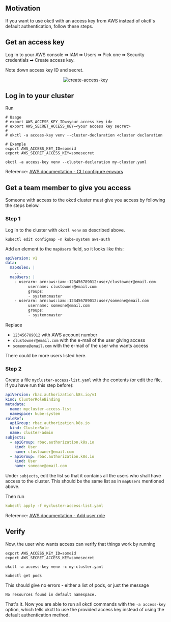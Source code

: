 ## Motivation

If you want to use okctl with an access key from AWS instead of okctl's default authentication, follow these steps.

## Get an access key

Log in to your AWS console ➡ IAM ➡ Users ➡ Pick one ➡ Security credentials ➡ Create access key.

Note down access key ID and secret.

<span style="display:block;text-align:center">![create-access-key](/img/create-access-key.png)</span>

## Log in to your cluster

Run

```shell
# Usage
# export AWS_ACCESS_KEY_ID=<your access key id>
# export AWS_SECRET_ACCESS_KEY=<your access key secret>
#
# okctl -a access-key venv --cluster-declaration <cluster declaration 

# Example
export AWS_ACCESS_KEY_ID=someid
export AWS_SECRET_ACCESS_KEY=somesecret

okctl -a access-key venv --cluster-declaration my-cluster.yaml
```

Reference: 
  [AWS documentation - CLI configure envvars](https://docs.aws.amazon.com/cli/latest/userguide/cli-configure-envvars.html)

## Get a team member to give you access

Someone with access to the okctl cluster must give you access by following the steps below.

### Step 1

Log in to the cluster with `okctl venv` as described above.

```shell
kubectl edit configmap -n kube-system aws-auth
```

Add an element to the `mapUsers` field, so it looks like this:

```yaml
apiVersion: v1
data:
  mapRoles: |
    ...
  mapUsers: |
    - userarn: arn:aws:iam::123456789012:user/clustowner@email.com
          username: clustowner@email.com
          groups:
          - system:master
    - userarn: arn:aws:iam::123456789012:user/someone@email.com
          username: someone@email.com
          groups:
          - system:master
```

Replace

* `123456789012` with AWS account number
* `clustowner@email.com` with the e-mail of the user giving access 
* `someone@email.com` with the e-mail of the user who wants access 

There could be more users listed here.

### Step 2

Create a file `mycluster-access-list.yaml` with the contents (or edit the file, if you have run this step before):

```yaml
apiVersion: rbac.authorization.k8s.io/v1
kind: ClusterRoleBinding
metadata:
  name: mycluster-access-list
  namespace: kube-system
roleRef:
  apiGroup: rbac.authorization.k8s.io
  kind: ClusterRole
  name: cluster-admin
subjects:
  - apiGroup: rbac.authorization.k8s.io
    kind: User
    name: clustowner@email.com
  - apiGroup: rbac.authorization.k8s.io
    kind: User
    name: someone@email.com
```

Under `subjects`, edit the list so that it contains all the users who shall have access to the cluster. This should be the same list as in `mapUsers` mentioned above.

Then run

```yaml
kubectl apply -f mycluster-access-list.yaml
```

Reference: [AWS documentation - Add user role](https://docs.aws.amazon.com/eks/latest/userguide/add-user-role.html)

## Verify

Now, the user who wants access can verify that things work by running

```shell
export AWS_ACCESS_KEY_ID=someid
export AWS_SECRET_ACCESS_KEY=somesecret

okctl -a access-key venv -c my-cluster.yaml

kubectl get pods
```

This should give no errors - either a list of pods, or just the message

```
No resources found in default namespace.
```

That's it. Now you are able to run all okctl commands with the `-a access-key` option, which tells okctl to use the provided access key instead of using the default authentication method.
